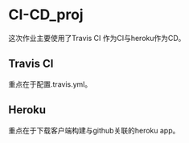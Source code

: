 # CI-CD_proj
这次作业主要使用了Travis CI 作为CI与heroku作为CD。
## Travis CI
重点在于配置.travis.yml。
## Heroku
重点在于下载客户端构建与github关联的heroku app。
